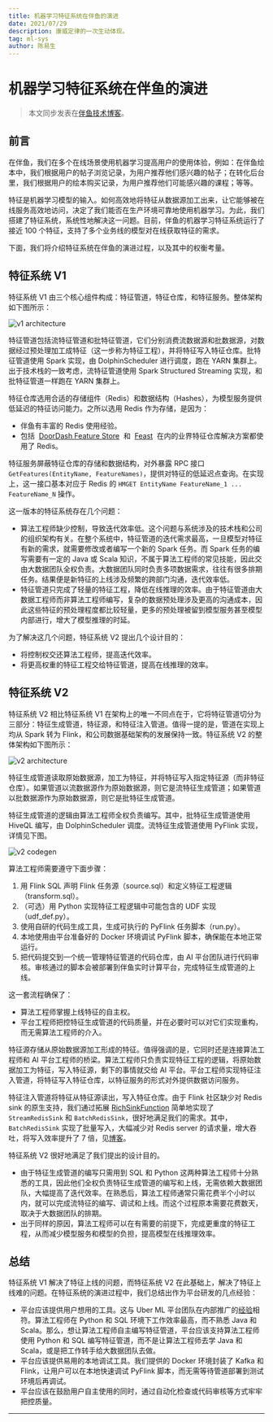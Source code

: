 ```yaml
---
title: 机器学习特征系统在伴鱼的演进
date: 2021/07/29
description: 康威定律的一次生动体现。
tag: ml-sys
author: 陈易生
---
```


# 机器学习特征系统在伴鱼的演进

> 本文同步发表在[伴鱼技术博客](https://tech.ipalfish.com/blog/2021/07/30/palfish-feature-system/)。

## 前言

在伴鱼，我们在多个在线场景使用机器学习提高用户的使用体验，例如：在伴鱼绘本中，我们根据用户的帖子浏览记录，为用户推荐他们感兴趣的帖子；在转化后台里，我们根据用户的绘本购买记录，为用户推荐他们可能感兴趣的课程；等等。

特征是机器学习模型的输入。如何高效地将特征从数据源加工出来，让它能够被在线服务高效地访问，决定了我们能否在生产环境可靠地使用机器学习。为此，我们搭建了特征系统，系统性地解决这一问题。目前，伴鱼的机器学习特征系统运行了接近 100 个特征，支持了多个业务线的模型对在线获取特征的需求。

下面，我们将介绍特征系统在伴鱼的演进过程，以及其中的权衡考量。

## 特征系统 V1

特征系统 V1 由三个核心组件构成：特征管道，特征仓库，和特征服务。整体架构如下图所示：

![v1 architecture](/images/palfish-feature-system/v1-architecture.svg)

特征管道包括流特征管道和批特征管道，它们分别消费流数据源和批数据源，对数据经过预处理加工成特征（这一步称为特征工程），并将特征写入特征仓库。批特征管道使用 Spark 实现，由 DolphinScheduler 进行调度，跑在 YARN 集群上。出于技术栈的一致考虑，流特征管道使用 Spark Structured Streaming 实现，和批特征管道一样跑在 YARN 集群上。

特征仓库选用合适的存储组件（Redis）和数据结构（Hashes），为模型服务提供低延迟的特征访问能力。之所以选用 Redis 作为存储，是因为：

- 伴鱼有丰富的 Redis 使用经验。
- 包括  [DoorDash Feature Store](https://doordash.engineering/2020/11/19/building-a-gigascale-ml-feature-store-with-redis/)  和  [Feast](https://docs.feast.dev/feast-on-kubernetes/concepts/stores#online-store)  在内的业界特征仓库解决方案都使用了 Redis。

特征服务屏蔽特征仓库的存储和数据结构，对外暴露 RPC 接口 `GetFeatures(EntityName, FeatureNames)`，提供对特征的低延迟点查询。在实现上，这一接口基本对应于 Redis 的 `HMGET EntityName FeatureName_1 ... FeatureName_N` 操作。

这一版本的特征系统存在几个问题：

- 算法工程师缺少控制，导致迭代效率低。这个问题与系统涉及的技术栈和公司的组织架构有关。在整个系统中，特征管道的迭代需求最高，一旦模型对特征有新的需求，就需要修改或者编写一个新的 Spark 任务。而 Spark 任务的编写需要有一定的 Java 或 Scala 知识，不属于算法工程师的常见技能，因此交由大数据团队全权负责。大数据团队同时负责多项数据需求，往往有很多排期任务。结果便是新特征的上线涉及频繁的跨部门沟通，迭代效率低。
- 特征管道只完成了轻量的特征工程，降低在线推理的效率。由于特征管道由大数据工程师而非算法工程师编写，复杂的数据预处理涉及更高的沟通成本，因此这些特征的预处理程度都比较轻量，更多的预处理被留到模型服务甚至模型内部进行，增大了模型推理的时延。

为了解决这几个问题，特征系统 V2 提出几个设计目的：

- 将控制权交还算法工程师，提高迭代效率。
- 将更高权重的特征工程交给特征管道，提高在线推理的效率。

## 特征系统 V2

特征系统 V2 相比特征系统 V1 在架构上的唯一不同点在于，它将特征管道切分为三部分：特征生成管道，特征源，和特征注入管道。值得一提的是，管道在实现上均从 Spark 转为 Flink，和公司数据基础架构的发展保持一致。特征系统 V2 的整体架构如下图所示：

![v2 architecture](/images/palfish-feature-system/v2-architecture.svg)

特征生成管道读取原始数据源，加工为特征，并将特征写入指定特征源（而非特征仓库）。如果管道以流数据源作为原始数据源，则它是流特征生成管道；如果管道以批数据源作为原始数据源，则它是批特征生成管道。

特征生成管道的逻辑由算法工程师全权负责编写。其中，批特征生成管道使用 HiveQL 编写，由 DolphinScheduler 调度。流特征生成管道使用 PyFlink 实现，详情见下图。

![v2 codegen](/images/palfish-feature-system/v2-codegen.svg)

算法工程师需要遵守下面步骤：

1. 用 Flink SQL 声明 Flink 任务源（source.sql）和定义特征工程逻辑（transform.sql）。
2. （可选）用 Python 实现特征工程逻辑中可能包含的 UDF 实现（udf_def.py）。
3. 使用自研的代码生成工具，生成可执行的 PyFlink 任务脚本（run.py）。
4. 本地使用由平台准备好的 Docker 环境调试 PyFlink 脚本，确保能在本地正常运行。
5. 把代码提交到一个统一管理特征管道的代码仓库，由 AI 平台团队进行代码审核。审核通过的脚本会被部署到伴鱼实时计算平台，完成特征生成管道的上线。

这一套流程确保了：

- 算法工程师掌握上线特征的自主权。
- 平台工程师把控特征生成管道的代码质量，并在必要时可以对它们实现重构，而无需算法工程师的介入。

特征源存储从原始数据源加工形成的特征。值得强调的是，它同时还是连接算法工程师和 AI 平台工程师的桥梁。算法工程师只负责实现特征工程的逻辑，将原始数据加工为特征，写入特征源，剩下的事情就交给 AI 平台。平台工程师实现特征注入管道，将特征写入特征仓库，以特征服务的形式对外提供数据访问服务。

特征注入管道将特征从特征源读出，写入特征仓库。由于 Flink 社区缺少对 Redis sink 的原生支持，我们通过拓展 [RichSinkFunction](https://github.com/apache/flink/blob/master/flink-streaming-java/src/main/java/org/apache/flink/streaming/api/functions/sink/RichSinkFunction.java) 简单地实现了 `StreamRedisSink` 和 `BatchRedisSink`，很好地满足我们的需求。其中，`BatchRedisSink` 实现了批量写入，大幅减少对 Redis server 的请求量，增大吞吐，将写入效率提升了 7 倍，见[博客](/posts/flink-bulk-insert-redis)。

特征系统 V2 很好地满足了我们提出的设计目的。

- 由于特征生成管道的编写只需用到 SQL 和 Python 这两种算法工程师十分熟悉的工具，因此他们全权负责特征生成管道的编写和上线，无需依赖大数据团队，大幅提高了迭代效率。在熟悉后，算法工程师通常只需花费半个小时以内，就可以完成流特征的编写、调试和上线。而这个过程原本需要花费数天，取决于大数据团队的排期。
- 出于同样的原因，算法工程师可以在有需要的前提下，完成更重度的特征工程，从而减少模型服务和模型的负担，提高模型在线推理效率。

## 总结

特征系统 V1 解决了特征上线的问题，而特征系统 V2 在此基础上，解决了特征上线难的问题。在特征系统的演进过程中，我们总结出作为平台研发的几点经验：

- 平台应该提供用户想用的工具。这与 Uber ML 平台团队在内部推广的[经验](https://eng.uber.com/scaling-michelangelo/)相符。算法工程师在 Python 和 SQL 环境下工作效率最高，而不熟悉 Java 和 Scala。那么，想让算法工程师自主编写特征管道，平台应该支持算法工程师使用 Python 和 SQL 编写特征管道，而不是让算法工程师去学 Java 和 Scala，或是把工作转手给大数据团队去做。
- 平台应该提供易用的本地调试工具。我们提供的 Docker 环境封装了 Kafka 和 Flink，让用户可以在本地快速调试 PyFlink 脚本，而无需等待管道部署到测试环境后再调试。
- 平台应该在鼓励用户自主使用的同时，通过自动化检查或代码审核等方式牢牢把控质量。

---
